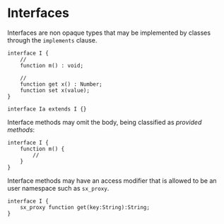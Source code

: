 # Interfaces

Interfaces are non opaque types that may be implemented by classes through the `implements` clause.

```
interface I {
    //
    function m() : void;

    //
    function get x() : Number;
    function set x(value);
}

interface Ia extends I {}
```

Interface methods may omit the body, being classified as *provided methods*:

```
interface I {
    function m() {
        //
    }
}
```

Interface methods may have an access modifier that is allowed to be an user namespace such as `sx_proxy`.

```
interface I {
    sx_proxy function get(key:String):String;
}
```